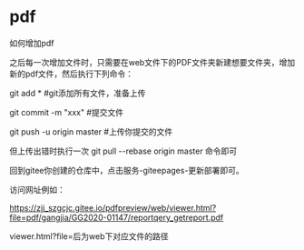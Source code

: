# pdf
如何增加pdf

之后每一次增加文件时，只需要在web文件下的PDF文件夹新建想要文件夹，增加新的pdf文件，然后执行下列命令：

git add * #git添加所有文件，准备上传

git commit -m "xxx" #提交文件

git push -u origin master #上传你提交的文件

但上传出错时执行一次 git pull --rebase origin master 命令即可

回到gitee你创建的仓库中，点击服务-giteepages-更新部署即可。

访问网址例如：

https://zjj_szgcjc.gitee.io/pdfpreview/web/viewer.html?file=pdf/gangjia/GG2020-01147/reportqery_getreport.pdf

viewer.html?file=后为web下对应文件的路径


